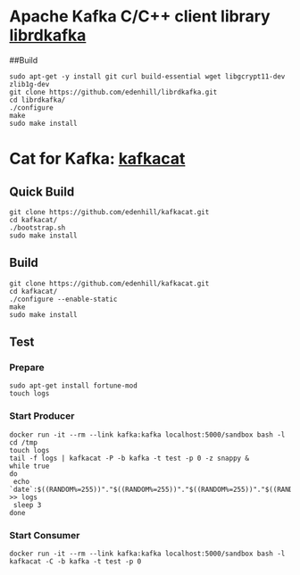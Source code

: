 Apache Kafka C/C++ client library [librdkafka](https://github.com/edenhill/librdkafka)
=====================================================================

##Build

```
sudo apt-get -y install git curl build-essential wget libgcrypt11-dev zlib1g-dev
git clone https://github.com/edenhill/librdkafka.git
cd librdkafka/
./configure
make
sudo make install
```


Cat for Kafka: [kafkacat](https://github.com/edenhill/kafkacat)
===================================================

## Quick Build

```
git clone https://github.com/edenhill/kafkacat.git
cd kafkacat/
./bootstrap.sh
sudo make install
```

## Build
```
git clone https://github.com/edenhill/kafkacat.git
cd kafkacat/
./configure --enable-static
make
sudo make install
```

## Test

### Prepare
```
sudo apt-get install fortune-mod
touch logs
```
### Start Producer
```
docker run -it --rm --link kafka:kafka localhost:5000/sandbox bash -l
cd /tmp
touch logs
tail -f logs | kafkacat -P -b kafka -t test -p 0 -z snappy &
while true
do 
 echo `date`:$((RANDOM%=255))"."$((RANDOM%=255))"."$((RANDOM%=255))"."$((RANDOM%=255)):`/usr/games/fortune` >> logs
 sleep 3
done
```
### Start Consumer
```
docker run -it --rm --link kafka:kafka localhost:5000/sandbox bash -l
kafkacat -C -b kafka -t test -p 0
```


